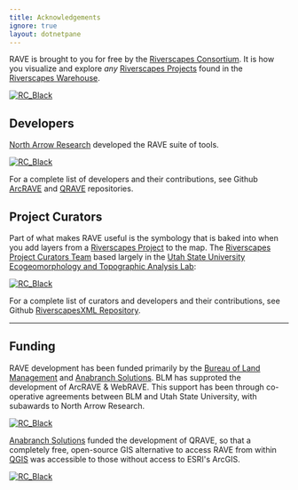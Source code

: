 ```yaml
---
title: Acknowledgements
ignore: true
layout: dotnetpane
---
```


RAVE is brought to you for free by the [Riverscapes Consortium](http://riverscapes.xyz). It is how you visualize and explore _any_  [Riverscapes Projects](https://riverscapes.xyz/Tools/Technical_Reference/Documentation_Standards/Riverscapes_Projects/) found in the [Riverscapes Warehouse](https://riverscapes.xyz/Data_Warehouses/).

[![RC_Black](https://rave.riverscapes.xyz/assets/images/logos/RC_Black.png)](http://riverscapes.xyz)


## Developers
[North Arrow Research](https://northarrowresearch.com/) developed the RAVE suite of tools.

[![RC_Black](https://rave.riverscapes.xyz/assets/images/logos/NAR.png)](https://northarrowresearch.com/)

For a complete list of developers and their contributions, see Github [ArcRAVE](https://github.com/Riverscapes/RaveAddIn/graphs/contributors) and [QRAVE](https://github.com/Riverscapes/QRAVEPlugin/graphs/contributors) repositories.

## Project Curators
Part of what makes RAVE useful is the symbology that is baked into when you add layers from a [Riverscapes Project](https://riverscapes.xyz/Tools/Technical_Reference/Documentation_Standards/Riverscapes_Projects/) to the map. The [Riverscapes Project Curators Team](github.com/orgs/Riverscapes/teams/riverscape-project-curators/members) based largely in the [Utah State University Ecogeomorphology and Topographic Analysis Lab](http://etal.joewheaton.org):

[![RC_Black](https://rave.riverscapes.xyz/assets/images/logos/ETAL.gif)](http://etal.joewheaton.org)

For a complete list of curators and developers and their contributions, see Github [RiverscapesXML Repository](https://github.com/Riverscapes/RiverscapesXML/graphs/contributors).

-----------------

## Funding

RAVE development has been funded primarily by the [Bureau of Land Management](https://www.blm.gov/montana-dakotas) and [Anabranch Solutions](http://anabranchsolutions.com). BLM has supproted the development of ArcRAVE & WebRAVE. This support has been through co-operative agreements between BLM and Utah State University, with subawards to North Arrow Research. 

[![RC_Black](https://rave.riverscapes.xyz/assets/images/logos/blm.png)](https://www.blm.gov/montana-dakotas)

[Anabranch Solutions](http://anabranchsolutions.com) funded the development of QRAVE, so that a completely free, open-source GIS alternative to access RAVE from within [QGIS](https://qgis.org/en/site/) was accessible to those without access to ESRI's ArcGIS.

[![RC_Black](https://rave.riverscapes.xyz/assets/images/logos/Anabranch.png)](http://anabranchsolutions.com)
